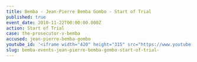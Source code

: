 ```yaml
---
title: Bemba - Jean-Pierre Bemba Gombo - Start of Trial
published: true
event_date: 2010-11-22T00:00:00.000Z
action: Start of Trial
case: the-prosecutor-v-bemba
accused: jean-pierre-bemba-gombo
youtube_id: '<iframe width="420" height="315" src="https://www.youtube.com/embed/AL86P4bwUIo" frameborder="0" allowfullscreen></iframe>'
slug: bemba-events-jean-pierre-bemba-gombo-start-of-trial-
---
```



